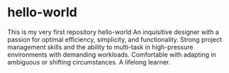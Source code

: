 # hello-world
This is my very first repository hello-world
An inquisitive designer with a passion for optimal efficiency, simplicity, and functionality. Strong project management skills and the ability to multi-task in high-pressure environments with demanding workloads. Comfortable with adapting in ambiguous or shifting circumstances. A lifelong learner.
